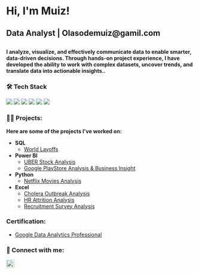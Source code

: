 <h1>Hi, I'm Muiz!
<h2> Data Analyst | Olasodemuiz@gamil.com <h2>
<h4>I analyze, visualize, and effectively communicate data to enable smarter, data-driven decisions. Through hands-on project experience, I have developed the ability to work with complex datasets, uncover trends, and translate data into actionable insights..</h4>


### 🛠️ Tech Stack

<p align="left">
  <img src="https://img.shields.io/badge/-Python-3776AB?logo=python&logoColor=white&style=flat" />
  <img src="https://img.shields.io/badge/-SQL-4479A1?logo=postgresql&logoColor=white&style=flat"  />
  <img src="https://img.shields.io/badge/-Power%20BI-F2C811?logo=powerbi&logoColor=black&style=flat" />
  <img src="https://img.shields.io/badge/-Tableau-E97627?logo=tableau&logoColor=white&style=flat" />
  <img src="https://img.shields.io/badge/-Excel-217346?logo=microsoft-excel&logoColor=white&style=flat" />
  <img src="https://img.shields.io/badge/-Git-F05032?logo=git&logoColor=white&style=flat" />
</p>

 
  
<h3>👨‍💻 Projects:</h3>
<b> Here are some of the projects I've worked on:</b>

- <b>SQL</b>
  - [World Layoffs](https://medium.com/@olasodemuiz/world-layoff-analysis-using-sql-report-63329372d0bc)
- <b>Power BI</b>
  - [UBER Stock Analysis](https://medium.com/@olasodemuiz/uber-technologies-inc-uber-stock-data-analysis-report-oct-14-2023-to-oct-14-2024-4ba4633783a1)
  - [Google PlayStore Analysis & Business Insight](https://medium.com/@olasodemuiz/google-play-store-data-analysis-business-insights-report-961d7df714eb)
- <b>Python</b>
  - [Netflix Movies Analysis](https://medium.com/@olasodemuiz/netflix-movies-analysis-using-python-b3b2fe513ffe)
- <b>Excel</b>
  - [Cholera Outbreak Analysis](https://medium.com/@olasodemuiz/cholera-outbreak-analysis-1853-st-catherine-35a3da0757e3)
  - [HR Attrition Analysis](https://medium.com/@olasodemuiz/hr-attrition-analysis-report-48705b502479)
  - [Recruitment Survey Analysis](https://medium.com/@olasodemuiz/analyzing-the-analyst-league-community-recruitment-survey-may-2024-29b2c767474c)

  

<h3>Certification:</h3>

  - [Google Data Analytics Professional](https://www.coursera.org/account/accomplishments/professional-cert/UCSGH4TGM6E4)

<h3> 🤳 Connect with me:</h3>

[<img align="left" alt="Olasode | LinkedIn" width="22px" src="https://cdn.jsdelivr.net/npm/simple-icons@v3/icons/linkedin.svg" />][linkedin]

[linkedin]: https://linkedin.com/in/olasode-muiz
